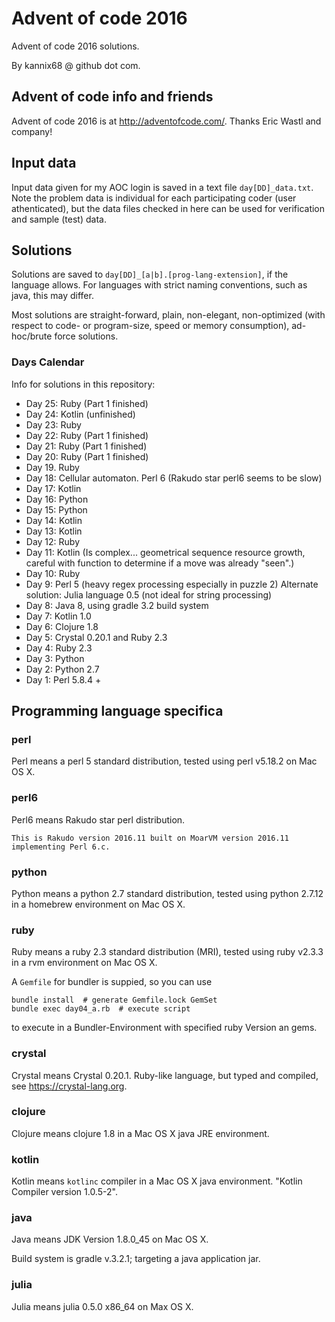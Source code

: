 # Advent of code 2016
Advent of code 2016 solutions.

By kannix68 @ github dot com.

## Advent of code info and friends

Advent of code 2016 is at <http://adventofcode.com/>.
Thanks Eric Wastl and company!

## Input data

Input data given for my AOC login is saved in a text file
`day[DD]_data.txt`.
Note the problem data is individual for each participating coder (user athenticated),
but the data files checked in here can be used for verification and sample (test) data.

## Solutions

Solutions are saved to `day[DD]_[a|b].[prog-lang-extension]`, if the language allows.
For languages with strict naming conventions, such as java, this may differ.

Most solutions are straight-forward, plain, non-elegant,
non-optimized (with respect to code- or program-size, speed or memory consumption),
ad-hoc/brute force solutions.

### Days Calendar
Info for solutions in this repository:

* Day 25: Ruby
   (Part 1 finished)
* Day 24: Kotlin
   (unfinished)
* Day 23: Ruby
* Day 22: Ruby
   (Part 1 finished)
* Day 21: Ruby
   (Part 1 finished)
* Day 20: Ruby
   (Part 1 finished)
* Day 19. Ruby
* Day 18: Cellular automaton. Perl 6
  (Rakudo star perl6 seems to be slow)
* Day 17: Kotlin
* Day 16: Python
* Day 15: Python
* Day 14: Kotlin
* Day 13: Kotlin
* Day 12: Ruby
* Day 11: Kotlin (Is complex... geometrical sequence resource growth,
    careful with function to determine if a move was already "seen".)
* Day 10: Ruby
* Day 9: Perl 5
    (heavy regex processing especially in puzzle 2)
    Alternate solution: Julia language 0.5 (not ideal for string processing)
* Day 8: Java 8,
    using gradle 3.2 build system
* Day 7: Kotlin 1.0
* Day 6: Clojure 1.8
* Day 5: Crystal 0.20.1 and Ruby 2.3
* Day 4: Ruby 2.3
* Day 3: Python
* Day 2: Python 2.7
* Day 1: Perl 5.8.4 +

## Programming language specifica

### perl
Perl means a perl 5 standard distribution,
tested using perl v5.18.2 on Mac OS X.

### perl6
Perl6 means Rakudo star perl distribution.

```
This is Rakudo version 2016.11 built on MoarVM version 2016.11
implementing Perl 6.c.
```

### python
Python means a python 2.7 standard distribution,
tested using python 2.7.12 in a homebrew environment on Mac OS X.

### ruby
Ruby means a ruby 2.3 standard distribution (MRI),
tested using ruby v2.3.3 in a rvm environment on Mac OS X.

A `Gemfile` for bundler is suppied, so you can use

    bundle install  # generate Gemfile.lock GemSet
    bundle exec day04_a.rb  # execute script 

to execute in a Bundler-Environment with specified ruby Version an gems.

### crystal
Crystal means Crystal 0.20.1.
Ruby-like language, but typed and compiled, see <https://crystal-lang.org>.

### clojure
Clojure means clojure 1.8 in a Mac OS X java JRE environment.

### kotlin
Kotlin means `kotlinc` compiler in a Mac OS X java environment.
"Kotlin Compiler version 1.0.5-2".

### java
Java means JDK Version 1.8.0_45 on Mac OS X.

Build system is gradle v.3.2.1; targeting a java application jar.

### julia
Julia means julia 0.5.0 x86_64 on Max OS X.

